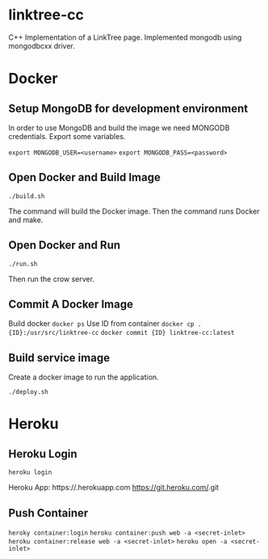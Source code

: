 # linktree-cc

C++ Implementation of a LinkTree page.
Implemented mongodb using mongodbcxx driver.

# Docker

## Setup MongoDB for development environment

In order to use MongoDB and build the image we need MONGODB credentials.
Export some variables.

`export MONGODB_USER=<username>`
`export MONGODB_PASS=<password>`

## Open Docker and Build Image

`./build.sh`

The command will build the Docker image.
Then the command runs Docker and make.

## Open Docker and Run

`./run.sh`

Then run the crow server.

## Commit A Docker Image

Build docker
`docker ps`
Use ID from container
`docker cp . {ID}:/usr/src/linktree-cc`
`docker commit {ID} linktree-cc:latest`

## Build service image
Create a docker image to run the application.

`./deploy.sh`

# Heroku

## Heroku Login

`heroku login`

Heroku App:
https://<secret-inlet>.herokuapp.com
https://git.heroku.com/<secret-inlet>.git

## Push Container

`heroky container:login`
`heroku container:push web -a <secret-inlet>`
`heroku container:release web -a <secret-inlet>`
`heroku open -a <secret-inlet>`

